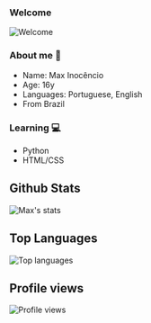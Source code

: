 ### Welcome

![Welcome](https://github.com/maxinocencio/maxinocencio/blob/main/Max%20(1).png?raw=true)

### About me 👋

- Name: Max Inocêncio
- Age: 16y
- Languages: Portuguese, English
- From Brazil

### Learning 💻

- Python
- HTML/CSS

## Github Stats

![Max's stats](https://github-readme-stats.vercel.app/api?username=maxinocencio&count_private=true&show_icons=true&theme=shades-of-purple)

## Top Languages

![Top languages](https://github-readme-stats.vercel.app/api/top-langs/?username=maxinocencio&show_icons=true&theme=shades-of-purple)

## Profile views

![Profile views](https://gpvc.arturio.dev/maxinocencio)  
